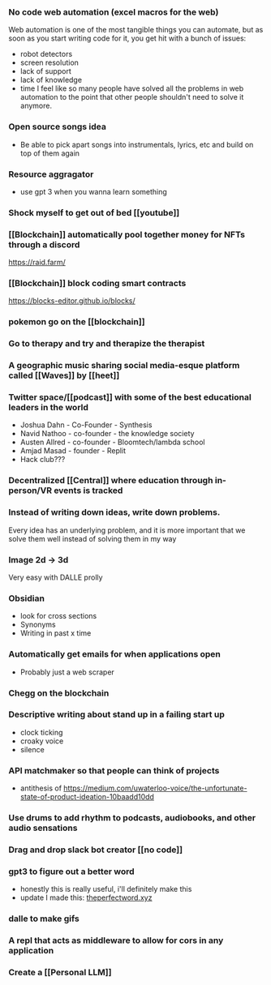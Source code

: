 ### No code web automation (excel macros for the web)
Web automation is one of the most tangible things you can automate, but as soon as you start writing code for it, you get hit with a bunch of issues:
- robot detectors
- screen resolution
- lack of support
- lack of knowledge
- time
I feel like so many people have solved all the problems in web automation to the point that other people shouldn't need to solve it anymore.


### Open source songs idea
- Be able to pick apart songs into instrumentals, lyrics, etc and build on top of them again

### Resource aggragator
- use gpt 3 when you wanna learn something

### Shock myself to get out of bed [[youtube]]

### [[Blockchain]] automatically pool together money for NFTs through a discord
https://raid.farm/

### [[Blockchain]] block coding smart contracts
https://blocks-editor.github.io/blocks/

### pokemon go on the [[blockchain]]

### Go to therapy and try and therapize the therapist

### A geographic music sharing social media-esque platform called [[Waves]] by [[heet]]

### Twitter space/[[podcast]] with some of the best educational leaders in the world
- Joshua Dahn - Co-Founder - Synthesis
- Navid Nathoo - co-founder - the knowledge society
- Austen Allred - co-founder - Bloomtech/lambda school
- Amjad Masad - founder - Replit
- Hack club???

### Decentralized [[Central]] where education through in-person/VR events is tracked

### Instead of writing down ideas, write down problems. 
Every idea has an underlying problem, and it is more important that we solve them well instead of solving them in my way

### Image 2d -> 3d
Very easy with DALLE prolly

### Obsidian
- look for cross sections 
- Synonyms
- Writing in past x time

### Automatically get emails for when applications open
- Probably just a web scraper

### Chegg on the blockchain

### Descriptive writing about stand up in a failing start up
- clock ticking
- croaky voice
- silence

### API matchmaker so that people can think of projects
- antithesis of https://medium.com/uwaterloo-voice/the-unfortunate-state-of-product-ideation-10baadd10dd

### Use drums to add rhythm to podcasts, audiobooks, and other audio sensations

### Drag and drop slack bot creator [[no code]]


### gpt3 to figure out a better word
- honestly this is really useful, i'll definitely make this
- update I made this: [theperfectword.xyz](https://theperfectword.xyz)

### dalle to make gifs

### A repl that acts as middleware to allow for cors in any application

### Create a [[Personal LLM]]